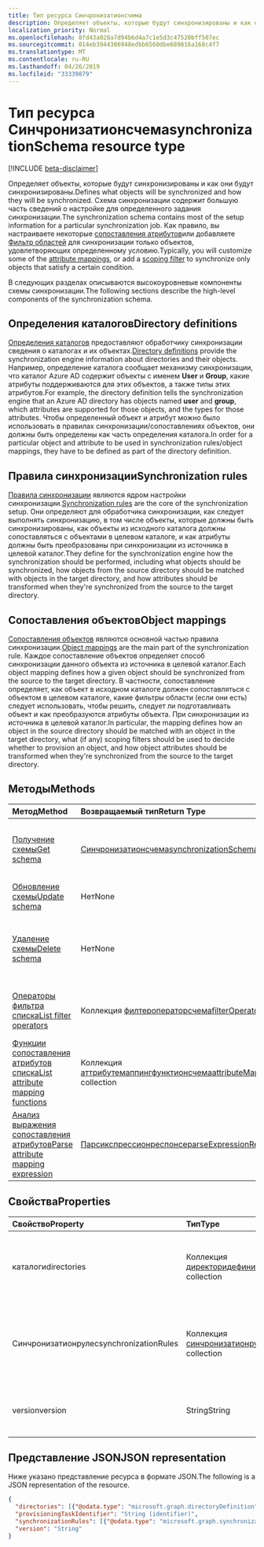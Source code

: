 ```yaml
---
title: Тип ресурса Синчронизатионсчема
description: Определяет объекты, которые будут синхронизированы и как они будут синхронизированы. Схема синхронизации содержит большую часть сведений о настройке для определенного задания синхронизации. Как правило, вы настраиваете некоторые сопоставления атрибутов или добавляете фильтр областей для синхронизации только объектов, удовлетворяющих определенному условию.
localization_priority: Normal
ms.openlocfilehash: 8fd43a028a7d94b6d4a7c1e5d3c47520bff507ec
ms.sourcegitcommit: 014eb3944306948edbb6560dbe689816a168c4f7
ms.translationtype: MT
ms.contentlocale: ru-RU
ms.lasthandoff: 04/26/2019
ms.locfileid: "33339879"
---
```

# <a name="synchronizationschema-resource-type"></a><span data-ttu-id="5f3e8-105">Тип ресурса Синчронизатионсчема</span><span class="sxs-lookup"><span data-stu-id="5f3e8-105">synchronizationSchema resource type</span></span>

[!INCLUDE [beta-disclaimer](../../includes/beta-disclaimer.md)]

<span data-ttu-id="5f3e8-106">Определяет объекты, которые будут синхронизированы и как они будут синхронизированы.</span><span class="sxs-lookup"><span data-stu-id="5f3e8-106">Defines what objects will be synchronized and how they will be synchronized.</span></span> <span data-ttu-id="5f3e8-107">Схема синхронизации содержит большую часть сведений о настройке для определенного задания синхронизации.</span><span class="sxs-lookup"><span data-stu-id="5f3e8-107">The synchronization schema contains most of the setup information for a particular synchronization job.</span></span> <span data-ttu-id="5f3e8-108">Как правило, вы настраиваете некоторые [сопоставления атрибутов](synchronization-attributemapping.md)или добавляете [Фильтр областей](synchronization-filter.md) для синхронизации только объектов, удовлетворяющих определенному условию.</span><span class="sxs-lookup"><span data-stu-id="5f3e8-108">Typically, you will customize some of the [attribute mappings](synchronization-attributemapping.md), or add a [scoping filter](synchronization-filter.md) to synchronize only objects that satisfy a certain condition.</span></span>

<span data-ttu-id="5f3e8-109">В следующих разделах описываются высокоуровневые компоненты схемы синхронизации.</span><span class="sxs-lookup"><span data-stu-id="5f3e8-109">The following sections describe the high-level components of the synchronization schema.</span></span>

## <a name="directory-definitions"></a><span data-ttu-id="5f3e8-110">Определения каталогов</span><span class="sxs-lookup"><span data-stu-id="5f3e8-110">Directory definitions</span></span>

<span data-ttu-id="5f3e8-111">[Определения каталогов](synchronization-directorydefinition.md) предоставляют обработчику синхронизации сведения о каталогах и их объектах.</span><span class="sxs-lookup"><span data-stu-id="5f3e8-111">[Directory definitions](synchronization-directorydefinition.md) provide the synchronization engine information about directories and their objects.</span></span> <span data-ttu-id="5f3e8-112">Например, определение каталога сообщает механизму синхронизации, что каталог Azure AD содержит объекты с именем **User** и **Group**, какие атрибуты поддерживаются для этих объектов, а также типы этих атрибутов.</span><span class="sxs-lookup"><span data-stu-id="5f3e8-112">For example, the directory definition tells the synchronization engine that an Azure AD directory has objects named **user** and **group**, which attributes are supported for those objects, and the types for those attributes.</span></span> <span data-ttu-id="5f3e8-113">Чтобы определенный объект и атрибут можно было использовать в правилах синхронизации/сопоставлениях объектов, они должны быть определены как часть определения каталога.</span><span class="sxs-lookup"><span data-stu-id="5f3e8-113">In order for a particular object and attribute to be used in synchronization rules/object mappings, they have to be defined as part of the directory definition.</span></span>

## <a name="synchronization-rules"></a><span data-ttu-id="5f3e8-114">Правила синхронизации</span><span class="sxs-lookup"><span data-stu-id="5f3e8-114">Synchronization rules</span></span>

<span data-ttu-id="5f3e8-115">[Правила синхронизации](synchronization-synchronizationrule.md) являются ядром настройки синхронизации.</span><span class="sxs-lookup"><span data-stu-id="5f3e8-115">[Synchronization rules](synchronization-synchronizationrule.md) are the core of the synchronization setup.</span></span> <span data-ttu-id="5f3e8-116">Они определяют для обработчика синхронизации, как следует выполнять синхронизацию, в том числе объекты, которые должны быть синхронизированы, как объекты из исходного каталога должны сопоставляться с объектами в целевом каталоге, и как атрибуты должны быть преобразованы при синхронизации из источника в целевой каталог.</span><span class="sxs-lookup"><span data-stu-id="5f3e8-116">They define for the synchronization engine how the synchronization should be performed, including what objects should be synchronized, how objects from the source directory should be matched with objects in the target directory, and how attributes should be transformed when they're synchronized from the source to the target directory.</span></span> 

## <a name="object-mappings"></a><span data-ttu-id="5f3e8-117">Сопоставления объектов</span><span class="sxs-lookup"><span data-stu-id="5f3e8-117">Object mappings</span></span>

<span data-ttu-id="5f3e8-118">[Сопоставления объектов](synchronization-objectmapping.md) являются основной частью правила синхронизации.</span><span class="sxs-lookup"><span data-stu-id="5f3e8-118">[Object mappings](synchronization-objectmapping.md) are the main part of the synchronization rule.</span></span> <span data-ttu-id="5f3e8-119">Каждое сопоставление объектов определяет способ синхронизации данного объекта из источника в целевой каталог.</span><span class="sxs-lookup"><span data-stu-id="5f3e8-119">Each object mapping defines how a given object should be synchronized from the source to the target directory.</span></span> <span data-ttu-id="5f3e8-120">В частности, сопоставление определяет, как объект в исходном каталоге должен сопоставляться с объектом в целевом каталоге, какие фильтры области (если они есть) следует использовать, чтобы решить, следует ли подготавливать объект и как преобразуются атрибуты объекта. При синхронизации из источника в целевой каталог.</span><span class="sxs-lookup"><span data-stu-id="5f3e8-120">In particular, the mapping defines how an object in the source directory should be matched with an object in the target directory, what (if any) scoping filters should be used to decide whether to provision an object, and how object attributes should be transformed when they're synchronized from the source to the target directory.</span></span>

## <a name="methods"></a><span data-ttu-id="5f3e8-121">Методы</span><span class="sxs-lookup"><span data-stu-id="5f3e8-121">Methods</span></span>

| <span data-ttu-id="5f3e8-122">Метод</span><span class="sxs-lookup"><span data-stu-id="5f3e8-122">Method</span></span>        | <span data-ttu-id="5f3e8-123">Возвращаемый тип</span><span class="sxs-lookup"><span data-stu-id="5f3e8-123">Return Type</span></span>               | <span data-ttu-id="5f3e8-124">Описание</span><span class="sxs-lookup"><span data-stu-id="5f3e8-124">Description</span></span>                  |
|:--------------|:--------------------------|:-----------------------------|
|[<span data-ttu-id="5f3e8-125">Получение схемы</span><span class="sxs-lookup"><span data-stu-id="5f3e8-125">Get schema</span></span>](../api/synchronization-synchronizationschema-get.md)    |[<span data-ttu-id="5f3e8-126">Синчронизатионсчема</span><span class="sxs-lookup"><span data-stu-id="5f3e8-126">synchronizationSchema</span></span>](synchronization-synchronizationschema.md)   |<span data-ttu-id="5f3e8-127">Чтение свойств и связей объекта **синчронизатионсчема** .</span><span class="sxs-lookup"><span data-stu-id="5f3e8-127">Read properties and relationships of the **synchronizationSchema** object.</span></span>|
|[<span data-ttu-id="5f3e8-128">Обновление схемы</span><span class="sxs-lookup"><span data-stu-id="5f3e8-128">Update schema</span></span>](../api/synchronization-synchronizationschema-update.md)    |<span data-ttu-id="5f3e8-129">Нет</span><span class="sxs-lookup"><span data-stu-id="5f3e8-129">None</span></span>   |<span data-ttu-id="5f3e8-130">Обновите схему синхронизации.</span><span class="sxs-lookup"><span data-stu-id="5f3e8-130">Update the synchronization schema.</span></span> |
|[<span data-ttu-id="5f3e8-131">Удаление схемы</span><span class="sxs-lookup"><span data-stu-id="5f3e8-131">Delete schema</span></span>](../api/synchronization-synchronizationschema-delete.md)    |<span data-ttu-id="5f3e8-132">Нет</span><span class="sxs-lookup"><span data-stu-id="5f3e8-132">None</span></span>   |<span data-ttu-id="5f3e8-133">Удаление настраиваемой схемы путем сброса схемы к конфигурации по умолчанию.</span><span class="sxs-lookup"><span data-stu-id="5f3e8-133">Delete the customized schema, resetting the schema to the default configuration.</span></span> |
|[<span data-ttu-id="5f3e8-134">Операторы фильтра списка</span><span class="sxs-lookup"><span data-stu-id="5f3e8-134">List filter operators</span></span>](../api/synchronization-synchronizationschema-filteroperators.md)    |<span data-ttu-id="5f3e8-135">Коллекция [филтероператорсчема](../resources/synchronization-filteroperatorschema.md)</span><span class="sxs-lookup"><span data-stu-id="5f3e8-135">[filterOperatorSchema](../resources/synchronization-filteroperatorschema.md) colection</span></span>   |<span data-ttu-id="5f3e8-136">ПереЧисление всех операторов, поддерживаемых в фильтрах областей видимости.</span><span class="sxs-lookup"><span data-stu-id="5f3e8-136">List all operators supported in the scoping filters.</span></span> |
|[<span data-ttu-id="5f3e8-137">Функции сопоставления атрибутов списка</span><span class="sxs-lookup"><span data-stu-id="5f3e8-137">List attribute mapping functions</span></span>](../api/synchronization-synchronizationschema-functions.md)    |<span data-ttu-id="5f3e8-138">Коллекция [аттрибутемаппингфунктионсчема](../resources/synchronization-attributemappingfunctionschema.md)</span><span class="sxs-lookup"><span data-stu-id="5f3e8-138">[attributeMappingFunctionSchema](../resources/synchronization-attributemappingfunctionschema.md) collection</span></span>   |<span data-ttu-id="5f3e8-139">ПереЧисление всех функций, поддерживаемых в выражениях сопоставления атрибутов.</span><span class="sxs-lookup"><span data-stu-id="5f3e8-139">List all functions supported in the attribute mapping expressions.</span></span> |
|[<span data-ttu-id="5f3e8-140">Анализ выражения сопоставления атрибутов</span><span class="sxs-lookup"><span data-stu-id="5f3e8-140">Parse attribute mapping expression</span></span>](../api/synchronization-synchronizationschema-parseexpression.md)|[<span data-ttu-id="5f3e8-141">Парсикспрессионреспонсе</span><span class="sxs-lookup"><span data-stu-id="5f3e8-141">parseExpressionResponse</span></span>](synchronization-parseexpressionresponse.md)|<span data-ttu-id="5f3e8-142">Синтаксический анализ строкового выражения в объект [Аттрибутемаппингсаурце</span><span class="sxs-lookup"><span data-stu-id="5f3e8-142">Parse a string expression into an [attributeMappingSource</span></span>|<span data-ttu-id="5f3e8-143">(.. Объект/ресаурцес/синчронизатион_аттрибутемаппингсаурце.МД).</span><span class="sxs-lookup"><span data-stu-id="5f3e8-143">(../resources/synchronization_attributemappingsource.md) object.</span></span>|


## <a name="properties"></a><span data-ttu-id="5f3e8-144">Свойства</span><span class="sxs-lookup"><span data-stu-id="5f3e8-144">Properties</span></span>

| <span data-ttu-id="5f3e8-145">Свойство</span><span class="sxs-lookup"><span data-stu-id="5f3e8-145">Property</span></span>      | <span data-ttu-id="5f3e8-146">Тип</span><span class="sxs-lookup"><span data-stu-id="5f3e8-146">Type</span></span>      | <span data-ttu-id="5f3e8-147">Описание</span><span class="sxs-lookup"><span data-stu-id="5f3e8-147">Description</span></span>    |
|:--------------|:----------|:---------------|
|<span data-ttu-id="5f3e8-148">каталоги</span><span class="sxs-lookup"><span data-stu-id="5f3e8-148">directories</span></span>            |<span data-ttu-id="5f3e8-149">Коллекция [директоридефинитион](synchronization-directorydefinition.md)</span><span class="sxs-lookup"><span data-stu-id="5f3e8-149">[directoryDefinition](synchronization-directorydefinition.md) collection</span></span>   |<span data-ttu-id="5f3e8-150">Описывает каталоги и объекты, входящие в состав [синчронизатионжоб](synchronization-synchronizationjob.md) или [синчронизатионтемплате](synchronization-synchronizationtemplate.md).</span><span class="sxs-lookup"><span data-stu-id="5f3e8-150">Describes directories and objects that are part of the [synchronizationJob](synchronization-synchronizationjob.md) or [synchronizationTemplate](synchronization-synchronizationtemplate.md).</span></span> |
|<span data-ttu-id="5f3e8-151">Синчронизатионрулес</span><span class="sxs-lookup"><span data-stu-id="5f3e8-151">synchronizationRules</span></span>   |<span data-ttu-id="5f3e8-152">Коллекция [синчронизатионруле](synchronization-synchronizationrule.md)</span><span class="sxs-lookup"><span data-stu-id="5f3e8-152">[synchronizationRule](synchronization-synchronizationrule.md) collection</span></span>   |<span data-ttu-id="5f3e8-153">Коллекция правил синхронизации, настроенных для [синчронизатионжоб](synchronization-synchronizationjob.md) или [синчронизатионтемплате](synchronization-synchronizationtemplate.md)</span><span class="sxs-lookup"><span data-stu-id="5f3e8-153">A collection of synchronization rules configured for the [synchronizationJob](synchronization-synchronizationjob.md) or [synchronizationTemplate](synchronization-synchronizationtemplate.md),</span></span> |
|<span data-ttu-id="5f3e8-154">version</span><span class="sxs-lookup"><span data-stu-id="5f3e8-154">version</span></span>                |<span data-ttu-id="5f3e8-155">String</span><span class="sxs-lookup"><span data-stu-id="5f3e8-155">String</span></span>                             |<span data-ttu-id="5f3e8-156">Версия схемы, автоматически обновляемая при каждом изменении схемы.</span><span class="sxs-lookup"><span data-stu-id="5f3e8-156">The version of the schema, updated automatically with every schema change.</span></span>|


## <a name="json-representation"></a><span data-ttu-id="5f3e8-157">Представление JSON</span><span class="sxs-lookup"><span data-stu-id="5f3e8-157">JSON representation</span></span>

<span data-ttu-id="5f3e8-158">Ниже указано представление ресурса в формате JSON.</span><span class="sxs-lookup"><span data-stu-id="5f3e8-158">The following is a JSON representation of the resource.</span></span>

<!-- {
  "blockType": "resource",
  "optionalProperties": [

  ],
  "@odata.type": "microsoft.graph.synchronizationSchema"
}-->

```json
{
  "directories": [{"@odata.type": "microsoft.graph.directoryDefinition"}],
  "provisioningTaskIdentifier": "String (identifier)",
  "synchronizationRules": [{"@odata.type": "microsoft.graph.synchronizationRule"}],
  "version": "String"
}
```

<!-- uuid: 8fcb5dbc-d5aa-4681-8e31-b001d5168d79
2015-10-25 14:57:30 UTC -->
<!--
{
  "type": "#page.annotation",
  "description": "synchronizationSchema resource",
  "keywords": "",
  "section": "documentation",
  "tocPath": "",
  "suppressions": []
}
-->
